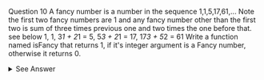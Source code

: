 Question 10
A fancy number is a number in the sequence 1,1,5,17,61,... Note the first two fancy numbers
are 1 and any fancy number other than the first two is sum of three times previous one and two times
the one before that. see below
1,
1,
3*1 + 2*1 = 5,
5*3 + 2*1 = 17,
17*3 + 5*2 = 61
Write a function named isFancy that returns 1, if it's integer argument is a Fancy number,
otherwise it returns 0.


<details>
<summary>See Answer</summary>

```ruby
  public static int isFancy(int n) {
    if (n == 1 || n == 2) {
        return 1;
    }

    int f1 = 1;
    int f2 = 1;
    int f3 = 0;

    while (f3 < n) {
        f3 = 3 * f2 + 2 * f1;
        f1 = f2;
        f2 = f3;
    }

    if (f3 == n) {
        return 1;
    } else {
        return 0;
    }
}

```
                  
### Explanation
                  
This function works by using a loop to generate the fancy numbers and comparing each generated number to the given n argument. If n matches a generated number, the function returns 1, indicating that n is a fancy number. If the loop ends without finding a match, the function returns 0, indicating that n is not a fancy number.

</details>
